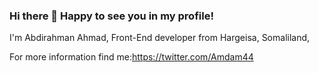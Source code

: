 ### Hi there 👋 Happy to see you in my profile!

I'm Abdirahman Ahmad, Front-End developer from Hargeisa, Somaliland,

For more information find me:https://twitter.com/Amdam44
